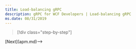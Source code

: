 ```yaml
---
title: Load-balancing gRPC
description: gRPC for WCF Developers | Load-balancing gRPC
ms.date: 08/31/2019
---
```


>[!div class="step-by-step"]
<!-->[Next](apm.md)-->
